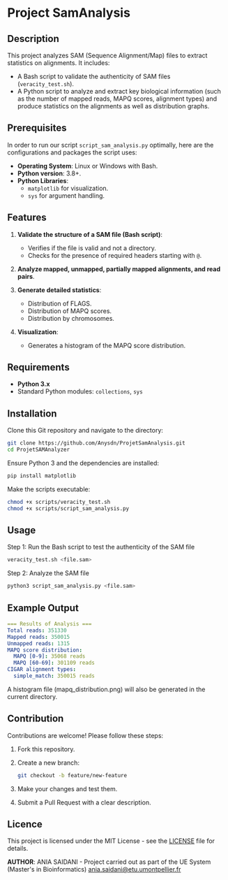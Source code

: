 # Project SamAnalysis

## Description
This project analyzes SAM (Sequence Alignment/Map) files to extract statistics on alignments. It includes:
- A Bash script to validate the authenticity of SAM files (`veracity_test.sh`).
- A Python script to analyze and extract key biological information (such as the number of mapped reads, MAPQ scores, alignment types) and produce statistics on the alignments as well as distribution graphs.

## Prerequisites
In order to run our script `script_sam_analysis.py` optimally, here are the configurations and packages the script uses:

- **Operating System**: Linux or Windows with Bash.
- **Python version**: 3.8+.
- **Python Libraries**:
  - `matplotlib` for visualization.
  - `sys` for argument handling.

## Features
1. **Validate the structure of a SAM file (Bash script)**:  
    - Verifies if the file is valid and not a directory.  
    - Checks for the presence of required headers starting with `@`.
   
2. **Analyze mapped, unmapped, partially mapped alignments, and read pairs**.

3. **Generate detailed statistics**:
   - Distribution of FLAGS.
   - Distribution of MAPQ scores.
   - Distribution by chromosomes.

4. **Visualization**:  
    - Generates a histogram of the MAPQ score distribution.

## Requirements
- **Python 3.x**  
- Standard Python modules: `collections`, `sys`

## Installation
Clone this Git repository and navigate to the directory:

```bash
git clone https://github.com/Anysdn/ProjetSamAnalysis.git
cd ProjetSAMAnalyzer
```

Ensure Python 3 and the dependencies are installed:
```bash
pip install matplotlib
```

Make the scripts executable:
```bash
chmod +x scripts/veracity_test.sh
chmod +x scripts/script_sam_analysis.py
```
## Usage
Step 1: Run the Bash script to test the authenticity of the SAM file
```bash
veracity_test.sh <file.sam>
```
Step 2: Analyze the SAM file
```bash
python3 script_sam_analysis.py <file.sam>
```
## Example Output

```yaml
=== Results of Analysis ===
Total reads: 351330
Mapped reads: 350015
Unmapped reads: 1315
MAPQ score distribution:
  MAPQ [0-9]: 35068 reads
  MAPQ [60-69]: 301109 reads
CIGAR alignment types:
  simple_match: 350015 reads
```

A histogram file (mapq_distribution.png) will also be generated in the current directory.

## Contribution

Contributions are welcome! Please follow these steps:

1. Fork this repository.
2. Create a new branch:

    ```bash
    git checkout -b feature/new-feature
    ```

3. Make your changes and test them.
4. Submit a Pull Request with a clear description.



## Licence
This project is licensed under the MIT License - see the [LICENSE](LICENSE) file for details.

**AUTHOR**:
ANIA SAIDANI - Project carried out as part of the UE System (Master's in Bioinformatics)
ania.saidani@etu.umontpellier.fr

